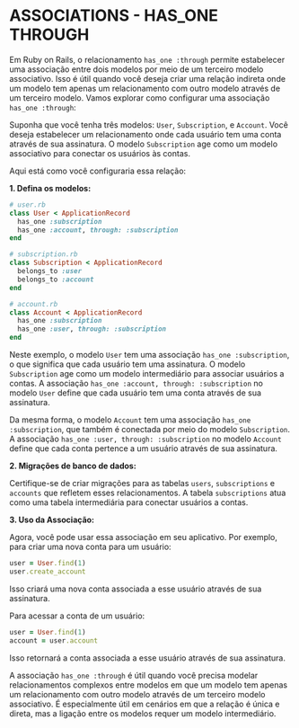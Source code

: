 # ASSOCIATIONS - HAS_ONE THROUGH
Em Ruby on Rails, o relacionamento `has_one :through` permite estabelecer uma associação entre dois modelos por meio de um terceiro modelo associativo. Isso é útil quando você deseja criar uma relação indireta onde um modelo tem apenas um relacionamento com outro modelo através de um terceiro modelo. Vamos explorar como configurar uma associação `has_one :through`:

Suponha que você tenha três modelos: `User`, `Subscription`, e `Account`. Você deseja estabelecer um relacionamento onde cada usuário tem uma conta através de sua assinatura. O modelo `Subscription` age como um modelo associativo para conectar os usuários às contas.

Aqui está como você configuraria essa relação:

**1. Defina os modelos:**

```ruby
# user.rb
class User < ApplicationRecord
  has_one :subscription
  has_one :account, through: :subscription
end

# subscription.rb
class Subscription < ApplicationRecord
  belongs_to :user
  belongs_to :account
end

# account.rb
class Account < ApplicationRecord
  has_one :subscription
  has_one :user, through: :subscription
end
```

Neste exemplo, o modelo `User` tem uma associação `has_one :subscription`, o que significa que cada usuário tem uma assinatura. O modelo `Subscription` age como um modelo intermediário para associar usuários a contas. A associação `has_one :account, through: :subscription` no modelo `User` define que cada usuário tem uma conta através de sua assinatura.

Da mesma forma, o modelo `Account` tem uma associação `has_one :subscription`, que também é conectada por meio do modelo `Subscription`. A associação `has_one :user, through: :subscription` no modelo `Account` define que cada conta pertence a um usuário através de sua assinatura.

**2. Migrações de banco de dados:**

Certifique-se de criar migrações para as tabelas `users`, `subscriptions` e `accounts` que refletem esses relacionamentos. A tabela `subscriptions` atua como uma tabela intermediária para conectar usuários a contas.

**3. Uso da Associação:**

Agora, você pode usar essa associação em seu aplicativo. Por exemplo, para criar uma nova conta para um usuário:

```ruby
user = User.find(1)
user.create_account
```

Isso criará uma nova conta associada a esse usuário através de sua assinatura.

Para acessar a conta de um usuário:

```ruby
user = User.find(1)
account = user.account
```

Isso retornará a conta associada a esse usuário através de sua assinatura.

A associação `has_one :through` é útil quando você precisa modelar relacionamentos complexos entre modelos em que um modelo tem apenas um relacionamento com outro modelo através de um terceiro modelo associativo. É especialmente útil em cenários em que a relação é única e direta, mas a ligação entre os modelos requer um modelo intermediário.